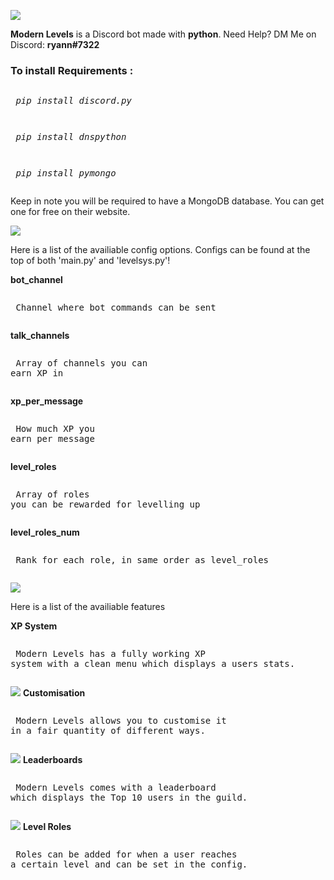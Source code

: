 ![](https://cdn.discordapp.com/attachments/809363224663031829/809686343382859826/MOSHED-2021-2-12-7-24-9.gif)

<p><b>Modern Levels</b> is a Discord bot made with <b>python</b>. Need Help? DM Me on Discord: <b>ryann#7322</b></p>

<h3>To install <b>Requirements :</b></h3> 
	 <pre><p> <i>pip install discord.py</i></p></pre>
   <pre><p> <i>pip install dnspython</i></p></pre>
   <pre><p> <i>pip install pymongo</i></p></pre>




<p> Keep in note you will be required to have a MongoDB database. You can get one for free on their website. </p>


![](https://cdn.discordapp.com/attachments/809363224663031829/809686324322762762/MOSHED-2021-2-12-7-23-56.gif)

<p> Here is a list of the availiable config options. Configs can be found at the top of both 'main.py' and 'levelsys.py'! </p>

<b> bot_channel </b> 
	 <pre><p> Channel where bot commands can be sent </p></pre>
<b> talk_channels </b> 
	 <pre><p> Array of channels you can earn XP in </p></pre>
<b> xp_per_message </b> 
	 <pre><p> How much XP you earn per message </p></pre>
<b> level_roles </b> 
	 <pre><p> Array of roles you can be rewarded for levelling up </p></pre>
<b> level_roles_num </b> 
	 <pre><p> Rank for each role, in same order as level_roles </p></pre>

![](https://cdn.discordapp.com/attachments/809363224663031829/809688654301757460/MOSHED-2021-2-12-7-33-24.gif)

<p> Here is a list of the availiable features </p>

<b> XP System </b> 
	 <pre><p> Modern Levels has a fully working XP system with a clean menu which displays a users stats. </p></pre>
	 ![](https://cdn.discordapp.com/attachments/809363224663031829/809689498291273758/Capture7.PNG)
<b> Customisation </b> 
	 <pre><p> Modern Levels allows you to customise it in a fair quantity of different ways. </p></pre>
	 ![](https://cdn.discordapp.com/attachments/809363224663031829/809742462381457418/Capture8.PNG)
<b> Leaderboards </b> 
	 <pre><p> Modern Levels comes with a leaderboard which displays the Top 10 users in the guild. </p></pre>
	 ![](https://cdn.discordapp.com/attachments/809363224663031829/809742768796598292/unknown.png)
<b> Level Roles </b> 
	 <pre><p> Roles can be added for when a user reaches a certain level and can be set in the config. </p></pre>

